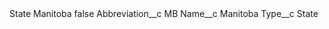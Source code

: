 <?xml version="1.0" encoding="UTF-8"?>
<CustomMetadata xmlns="http://soap.sforce.com/2006/04/metadata" xmlns:xsi="http://www.w3.org/2001/XMLSchema-instance" xmlns:xsd="http://www.w3.org/2001/XMLSchema">
    <label>State Manitoba</label>
    <protected>false</protected>
    <values>
        <field>Abbreviation__c</field>
        <value xsi:type="xsd:string">MB</value>
    </values>
    <values>
        <field>Name__c</field>
        <value xsi:type="xsd:string">Manitoba</value>
    </values>
    <values>
        <field>Type__c</field>
        <value xsi:type="xsd:string">State</value>
    </values>
</CustomMetadata>
